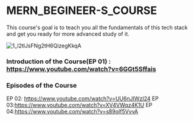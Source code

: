 # MERN_BEGINEER-S_COURSE
This course's goal is to teach you all the fundamentals of this tech stack and get you ready for more advanced study of it.

![1_l2tlJsFNg2tH6QizegKkqA](https://user-images.githubusercontent.com/101265586/218298340-432df677-f62d-4425-a7db-db36479aa8ef.png)

### Introduction of the Course(EP 01) : https://www.youtube.com/watch?v=6GGt5Sffais

### Episodes of the Course

EP 02: https://www.youtube.com/watch?v=UU6nJIWzI24
EP 03:https://www.youtube.com/watch?v=XV4VWqz4K1U
EP 04:https://www.youtube.com/watch?v=s89olf5VvvA
